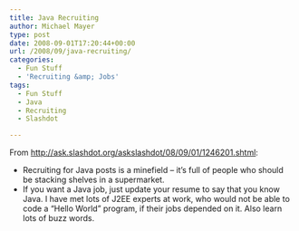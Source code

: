 ```yaml
---
title: Java Recruiting
author: Michael Mayer
type: post
date: 2008-09-01T17:20:44+00:00
url: /2008/09/java-recruiting/
categories:
  - Fun Stuff
  - 'Recruiting &amp; Jobs'
tags:
  - Fun Stuff
  - Java
  - Recruiting
  - Slashdot

---
```

From <http://ask.slashdot.org/askslashdot/08/09/01/1246201.shtml>:

  * Recruiting for Java posts is a minefield &#8211; it&#8217;s full of people who should be stacking shelves in a supermarket.
  * If you want a Java job, just update your resume to say that you know Java. I have met lots of J2EE experts at work, who would not be able to code a &#8220;Hello World&#8221; program, if their jobs depended on it. Also learn lots of buzz words.